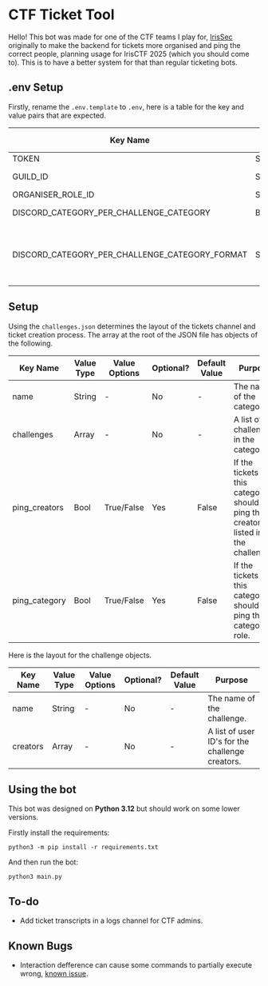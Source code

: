 # CTF Ticket Tool
Hello! This bot was made for one of the CTF teams I play for, [IrisSec](https://irissec.xyz/) originally to make the backend for tickets more organised and ping the correct people, planning usage for IrisCTF 2025 (which you should come to). This is to have a better system for that than regular ticketing bots.

## .env Setup
Firstly, rename the `.env.template` to `.env`, here is a table for the key and value pairs that are expected.

| Key Name                                       | Value Type | Value Options | Optional? | Default Value | Purpose                                      |
|------------------------------------------------|------------|---------------|-----------|---------------|----------------------------------------------|
| TOKEN                                          | String     | -             | No        | -             | The token for your Discord Bot.               |
| GUILD_ID                                       | String     | -             | No        | -             | The ID for the Discord Server your bot is in. |
| ORGANISER_ROLE_ID                              | String     | -             | No        | -             | The role ID for the Administrator role.                   |
| DISCORD_CATEGORY_PER_CHALLENGE_CATEGORY        | Boolean    | 1/0           | No        | -             | If there should be a category for each callenge category. |
| DISCORD_CATEGORY_PER_CHALLENGE_CATEGORY_FORMAT | String     | -             | No        | -             | If the `DISCORD_CATEGORY_PER_CHALLENGE_CATEGORY` is set to `1`, what the category name format should be. Using `<CATEGORY>` to be replaced with the name of the challenge category. |


## Setup
Using the `challenges.json` determines the layout of the tickets channel and ticket creation process. The array at the root of the JSON file has objects of the following.

| Key Name             | Value Type | Value Options    | Optional? | Default Value | Purpose                                                          |
|----------------------|------------|------------------|-----------|---------------|------------------------------------------------------------------|
| name                 | String     | -                | No        | -             | The name of the category.                                        |
| challenges           | Array      | -                | No        | -             | A list of the challenges in the category.                        |
| ping_creators        | Bool       | True/False       | Yes       | False         | If the tickets for this category should ping the creators listed in the challenges. |
| ping_category        | Bool       | True/False       | Yes       | False         | If the tickets for this category should ping the categories role. |


Here is the layout for the challenge objects.

| Key Name             | Value Type | Value Options    | Optional? | Default Value | Purpose                                                          |
|----------------------|------------|------------------|-----------|---------------|------------------------------------------------------------------|
| name                 | String     | -                | No        | -             | The name of the challenge.                                       |
| creators             | Array      | -                | No        | -             | A list of user ID's for the challenge creators.                  |


## Using the bot
This bot was designed on **Python 3.12** but should work on some lower versions.

Firstly install the requirements:
```
python3 -m pip install -r requirements.txt
```

And then run the bot:
```
python3 main.py
```

## To-do
- Add ticket transcripts in a logs channel for CTF admins.

## Known Bugs
- Interaction defference can cause some commands to partially execute wrong, [known issue](https://github.com/discord/discord-api-docs/issues/5558).
